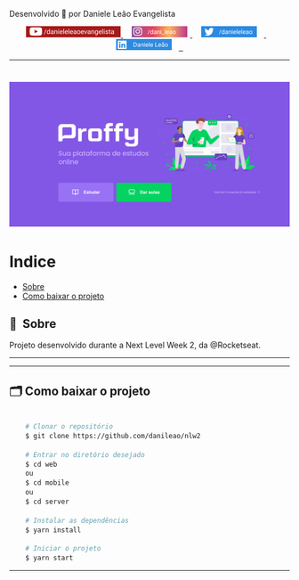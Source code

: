 Desenvolvido 💜 por Daniele Leão Evangelista
<center><p>
<a href="https://www.youtube.com/danieleleaoevangelista">
<img src="public/yout.png">
</a> &nbsp; &nbsp;

<a href="https://www.instagram.com/dani_leao/">
<img src="public/_instagram.png">
</a> &nbsp; &nbsp;

<a href="https://twitter.com/danieleleao">
<img src="public/_twitter.png">
</a> &nbsp; &nbsp;

<a href="https://www.linkedin.com/in/daniele-leão-evangelista-5540ab25/">
<img src="public/_linkedin.png"> &nbsp;
</a>

</p></center>

<hr/>

<h1>
    <img src="public/apresentacao.png">
</h1>

# Indice

- [Sobre](#-sobre)
- [Como baixar o projeto](#-como-baixar-o-projeto)

## 🔖&nbsp; Sobre

Projeto desenvolvido durante a Next Level Week 2, da @Rocketseat.

---

---

## 🗂 Como baixar o projeto

```bash

    # Clonar o repositório
    $ git clone https://github.com/danileao/nlw2

    # Entrar no diretório desejado
    $ cd web
    ou
    $ cd mobile
    ou
    $ cd server

    # Instalar as dependências
    $ yarn install

    # Iniciar o projeto
    $ yarn start
```

---

